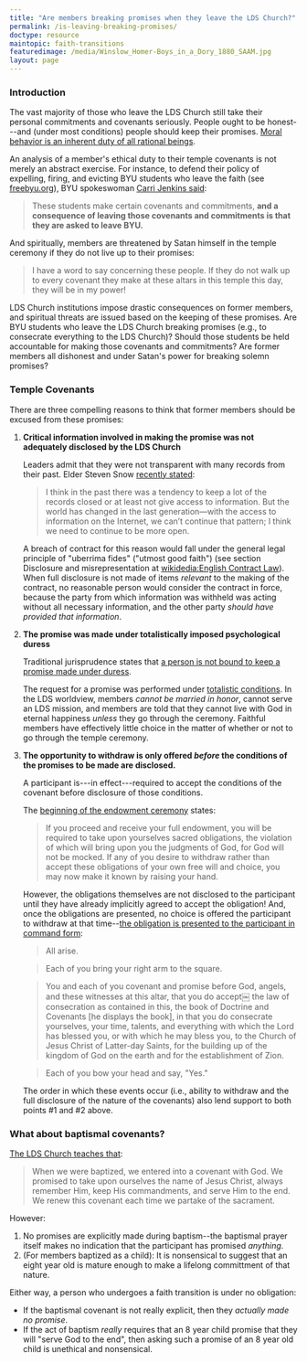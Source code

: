 ```yaml
---
title: "Are members breaking promises when they leave the LDS Church?"
permalink: /is-leaving-breaking-promises/
doctype: resource
maintopic: faith-transitions
featuredimage: /media/Winslow_Homer-Boys_in_a_Dory_1880_SAAM.jpg
layout: page
---
```


### Introduction

The vast majority of those who leave the LDS Church still take their personal commitments and covenants seriously.  People ought to be honest---and (under most conditions) people should keep their promises.  [Moral behavior is an inherent duty of all rational beings](https://www.secularhumanism.org/index.php/12).

An analysis of a member's ethical duty to their temple covenants is not merely an abstract exercise.  For instance, to defend their policy of expelling, firing, and evicting BYU students who leave the faith (see [freebyu.org](http://www.freebyu.org/)), BYU spokeswoman [Carri Jenkins said](http://kutv.com/news/local/byu-students-speak-out-against-honor-code-policies-to-accreditation-board):

> These students make certain covenants and commitments, **and a consequence of leaving those covenants and commitments is that they are asked to leave BYU.**

And spiritually, members are threatened by Satan himself in the temple ceremony if they do not live up to their promises:

> I have a word to say concerning these people. If they do not walk up to every covenant they make at these altars in this temple this day, they will be in my power!

LDS Church institutions impose drastic consequences on former members, and spiritual threats are issued based on the keeping of these promises.  Are BYU students who leave the LDS Church breaking promises (e.g., to consecrate everything to the LDS Church)?  Should those students be held accountable for making those covenants and commitments?  Are former members all dishonest and under Satan's power for breaking solemn promises?

### Temple Covenants

There are three compelling reasons to think that former members should be excused from these promises:

1. **Critical information involved in making the promise was not adequately disclosed by the LDS Church**

    Leaders admit that they were not transparent with many records from their past.  Elder Steven Snow [recently stated](http://mi.byu.edu/truth-in-church-history-excerpts-from-the-religious-educators-qa-with-elder-steven-snow/):

    > I think in the past there was a tendency to keep a lot of the records closed or at least not give access to information. But the world has changed in the last generation—with the access to information on the Internet, we can’t continue that pattern; I think we need to continue to be more open.

    A breach of contract for this reason would fall under the general legal principle of "uberrima fides" ("utmost good faith") (see section Disclosure and misrepresentation at [wikidedia:English Contract Law](https://en.wikipedia.org/wiki/English_contract_law)).  When full disclosure is not made of items *relevant* to the making of the contract, no reasonable person would consider the contract in force, because the party from which information was withheld was acting without all necessary information, and the other party *should have provided that information*.

2. **The promise was made under totalistically imposed psychological duress**

    Traditional jurisprudence states that [a person is not bound to keep a promise made under duress](https://books.google.com/books?id=m1qPDDJLYUMC&pg=PA55&lpg=PA55&dq=should+I+keep+a+promise+made+under+duress&source=bl&ots=bvB5wi7gy3&sig=3FKyEFp_WdsWY1QNnpt4RIFeEDk&hl=en&sa=X&ved=0ahUKEwjl2YHir7TMAhWinIMKHeq_Ay4Q6AEIHTAA#v=onepage&q=should%20I%20keep%20a%20promise%20made%20under%20duress&f=false).

    The request for a promise was performed under [totalistic conditions](https://mormonbandwagon.com/bwv549/three-fold-nature-lds-church-corporate-totalistic-individual-growth/).  In the LDS worldview, members _cannot be married in honor_, cannot serve an LDS mission, and members are told that they cannot live with God in eternal happiness _unless_ they go through the ceremony.  Faithful members have effectively little choice in the matter of whether or not to go through the temple ceremony.

3. **The opportunity to withdraw is only offered _before_ the conditions of the promises to be made are disclosed.**

    A participant is---in effect---required to accept the conditions of the covenant before disclosure of those conditions.

    The [beginning of the endowment ceremony](http://www.ldsendowment.org/proper.html) states:

    > If you proceed and receive your full endowment, you will be required to take upon yourselves sacred obligations, the violation of which will bring upon you the judgments of God, for God will not be mocked.  If any of you desire to withdraw rather than accept these obligations of your own free will and choice, you may now make it known by raising your hand.

    However, the obligations themselves are not disclosed to the participant until they have already implicitly agreed to accept the obligation!  And, once the obligations are presented, no choice is offered the participant to withdraw at that time--[the obligation is presented to the participant in command form](http://www.ldsendowment.org/terrestrial.html):

    > All arise.

    > Each of you bring your right arm to the square.

    > You and each of you covenant and promise before God, angels, and these witnesses at this altar, that you do accept￼ the law of consecration as contained in this, the book of Doctrine and Covenants [he displays the book], in that you do consecrate yourselves, your time, talents, and everything with which the Lord has blessed you, or with which he may bless you, to the Church of Jesus Christ of Latter-day Saints, for the building up of the kingdom of God on the earth and for the establishment of Zion.

    > Each of you bow your head and say, "Yes."

    The order in which these events occur (i.e., ability to withdraw and the full disclosure of the nature of the covenants) also lend support to both points #1 and #2 above.

### What about baptismal covenants?

[The LDS Church teaches that](https://www.lds.org/youth/learn/yw/ordinances-covenants/baptism?lang=eng):

> When we were baptized, we entered into a covenant with God. We promised to take upon ourselves the name of Jesus Christ, always remember Him, keep His commandments, and serve Him to the end. We renew this covenant each time we partake of the sacrament.

However:

1. No promises are explicitly made during baptism--the baptismal prayer itself makes no indication that the participant has promised *anything*.
2. (For members baptized as a child): It is nonsensical to suggest that an eight year old is mature enough to make a lifelong committment of that nature.

Either way, a person who undergoes a faith transition is under no obligation:

* If the baptismal covenant is not really explicit, then they *actually made no promise*.
* If the act of baptism *really* requires that an 8 year child promise that they will "serve God to the end", then asking such a promise of an 8 year old child is unethical and nonsensical.
